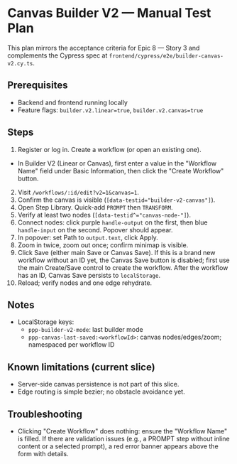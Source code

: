 # Canvas Builder V2 — Manual Test Plan

This plan mirrors the acceptance criteria for Epic 8 — Story 3 and complements the Cypress spec at `frontend/cypress/e2e/builder-canvas-v2.cy.ts`.

## Prerequisites
- Backend and frontend running locally
- Feature flags: `builder.v2.linear=true`, `builder.v2.canvas=true`

## Steps
1. Register or log in. Create a workflow (or open an existing one).
  - In Builder V2 (Linear or Canvas), first enter a value in the "Workflow Name" field under Basic Information, then click the "Create Workflow" button.
2. Visit `/workflows/:id/edit?v2=1&canvas=1`.
3. Confirm the canvas is visible (`[data-testid="builder-v2-canvas"]`).
4. Open Step Library. Quick-add `PROMPT` then `TRANSFORM`.
5. Verify at least two nodes (`[data-testid^="canvas-node-"]`).
6. Connect nodes: click purple `handle-output` on the first, then blue `handle-input` on the second. Popover should appear.
7. In popover: set Path to `output.text`, click Apply.
8. Zoom in twice, zoom out once; confirm minimap is visible.
9. Click Save (either main Save or Canvas Save). If this is a brand new workflow without an ID yet, the Canvas Save button is disabled; first use the main Create/Save control to create the workflow. After the workflow has an ID, Canvas Save persists to `localStorage`.
10. Reload; verify nodes and one edge rehydrate.

## Notes
- LocalStorage keys:
  - `ppp-builder-v2-mode`: last builder mode
  - `ppp-canvas-last-saved:<workflowId>`: canvas nodes/edges/zoom; namespaced per workflow ID

## Known limitations (current slice)
- Server-side canvas persistence is not part of this slice.
- Edge routing is simple bezier; no obstacle avoidance yet.

## Troubleshooting
- Clicking "Create Workflow" does nothing: ensure the "Workflow Name" is filled. If there are validation issues (e.g., a PROMPT step without inline content or a selected prompt), a red error banner appears above the form with details.